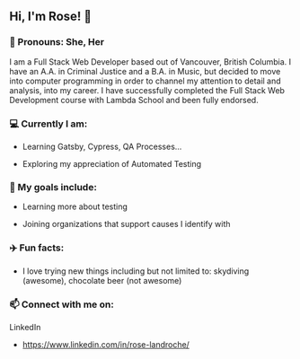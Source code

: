 <!--
**roselandroche/roselandroche** is a ✨ _special_ ✨ repository because its `README.md` (this file) appears on your GitHub profile.

Here are some ideas to get you started:
- 👯 I’m looking to collaborate on ...
- 🤔 I’m looking for help with ...
- 💬 Ask me about ...
-->

## Hi, I'm Rose!  👋
### :woman: Pronouns: She, Her

I am a Full Stack Web Developer based out of Vancouver, British Columbia. I have an A.A. in Criminal Justice and a B.A. in Music, but decided to move into computer programming in order to channel my attention to detail and analysis, into my career. I have successfully completed the Full Stack Web Development course with Lambda School and been fully endorsed. 

### :computer: Currently I am:

- Learning Gatsby, Cypress, QA Processes...

- Exploring my appreciation of Automated Testing

### 🌱 My goals include:

- Learning more about testing

- Joining organizations that support causes I identify with

### :airplane: Fun facts:

- I love trying new things including but not limited to: skydiving (awesome), chocolate beer (not awesome)

### 📫  Connect with me on:

LinkedIn

  - https://www.linkedin.com/in/rose-landroche/
